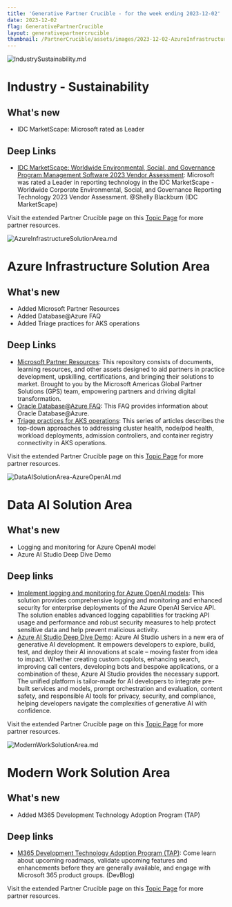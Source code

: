 ```yaml
---
title: 'Generative Partner Crucible - for the week ending 2023-12-02'
date: 2023-12-02
flag: GenerativePartnerCrucible
layout: generativepartnercrucible
thumbnail: /PartnerCrucible/assets/images/2023-12-02-AzureInfrastructureSolutionArea.md-image.png
---
```


![ IndustrySustainability.md ]( /PartnerCrucible/assets/images/2023-12-02-TheChangelog.md-image.png )

# Industry - Sustainability

## What's new

- IDC MarketScape: Microsoft rated as Leader

## Deep Links

- [IDC MarketScape: Worldwide Environmental, Social, and Governance Program Management Software 2023 Vendor Assessment](https://www.linkedin.com/posts/shellyblackburn_microsoft-sustainability-aiforgood-activity-7116155969365053440-Ek1Y?utm_source=share&utm_medium=member_desktop): Microsoft was rated a Leader in reporting technology in the IDC MarketScape - Worldwide Corporate Environmental, Social, and Governance Reporting Technology 2023 Vendor Assessment. @Shelly Blackburn (IDC MarketScape)


Visit the extended Partner Crucible page on this [Topic Page](https://lagimik.github.io/PartnerCrucible/IndustrySustainability) for more partner resources.


![ AzureInfrastructureSolutionArea.md ]( /PartnerCrucible/assets/images/2023-12-02-AzureInfrastructureSolutionArea.md-image.png )

# Azure Infrastructure Solution Area

## What's new

- Added Microsoft Partner Resources
- Added Database@Azure FAQ
- Added Triage practices for AKS operations

## Deep Links

- [Microsoft Partner Resources](https://microsoft.github.io/PartnerResources/): This repository consists of documents, learning resources, and other assets designed to aid partners in practice development, upskilling, certifications, and bringing their solutions to market. Brought to you by the Microsoft Americas Global Partner Solutions (GPS) team, empowering partners and driving digital transformation.
- [Oracle Database@Azure FAQ](https://www.oracle.com/cloud/azure/oracle-database-at-azure/faq/): This FAQ provides information about Oracle Database@Azure.
- [Triage practices for AKS operations](https://learn.microsoft.com/en-us/azure/architecture/operator-guides/aks/aks-triage-practices): This series of articles describes the top-down approaches to addressing cluster health, node/pod health, workload deployments, admission controllers, and container registry connectivity in AKS operations.

Visit the extended Partner Crucible page on this [Topic Page](https://lagimik.github.io/PartnerCrucible/AzureInfrastructue) for more partner resources.

 
![ DataAISolutionArea-AzureOpenAI.md ]( /PartnerCrucible/assets/images/2023-12-02-DataAISolutionArea-AzureOpenAI.md-image.png )

# Data AI Solution Area

## What's new

- Logging and monitoring for Azure OpenAI model
- Azure AI Studio Deep Dive Demo

## Deep links

- [Implement logging and monitoring for Azure OpenAI models](https://learn.microsoft.com/en-us/azure/architecture/ai-ml/openai/architecture/log-monitor-azure-openai): This solution provides comprehensive logging and monitoring and enhanced security for enterprise deployments of the Azure OpenAI Service API. The solution enables advanced logging capabilities for tracking API usage and performance and robust security measures to help protect sensitive data and help prevent malicious activity.
- [Azure AI Studio Deep Dive Demo](https://www.youtube.com/watch?v=Qes7p5w8Tz8): Azure AI Studio ushers in a new era of generative AI development. It empowers developers to explore, build, test, and deploy their AI innovations at scale – moving faster from idea to impact. Whether creating custom copilots, enhancing search, improving call centers, developing bots and bespoke applications, or a combination of these, Azure AI Studio provides the necessary support. The unified platform is tailor-made for AI developers to integrate pre-built services and models, prompt orchestration and evaluation, content safety, and responsible AI tools for privacy, security, and compliance, helping developers navigate the complexities of generative AI with confidence. 

Visit the extended Partner Crucible page on this [Topic Page](https://lagimik.github.io/PartnerCrucible/DataAISolutionArea-AzureOpenAI) for more partner resources.

![ ModernWorkSolutionArea.md ]( /PartnerCrucible/assets/images/2023-12-02-ModernWorkSolutionArea.md-image.png )

# Modern Work Solution Area

## What's new

- Added M365 Development Technology Adoption Program (TAP)
 
## Deep links

- [M365 Development Technology Adoption Program (TAP)](https://devblogs.microsoft.com/microsoft365dev/announcing-the-microsoft-365-developer-technology-adoption-program-tap/): Come learn about upcoming roadmaps, validate upcoming features and enhancements before they are generally available, and engage with Microsoft 365 product groups. (DevBlog)

Visit the extended Partner Crucible page on this [Topic Page](https://lagimik.github.io/PartnerCrucible/ModernWorkSolutionArea) for more partner resources.



